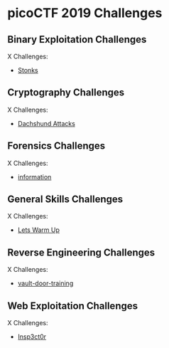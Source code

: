 # picoCTF 2019 Challenges

## Binary Exploitation Challenges

X Challenges:
- [Stonks](Binary_Exploitation/Stonks.md)

## Cryptography Challenges

X Challenges:
- [Dachshund Attacks](Cryptography/Dachshund_Attacks.md)

## Forensics Challenges

X Challenges: 
- [information](Forensics/information.md)

## General Skills Challenges

X Challenges: 
- [Lets Warm Up](General_Skills/Lets_Warm_Up.md)

## Reverse Engineering Challenges

X Challenges:
- [vault-door-training](Reverse_Engineering/vault-door-training.md)

## Web Exploitation Challenges

X Challenges:
- [Insp3ct0r](Web_Exploitation/Insp3ct0r.md)
